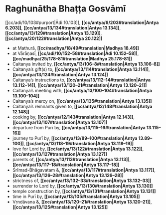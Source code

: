 # Raghunātha Bhaṭṭa Gosvāmī

[[cc/adi/10/103#purport|Ādi 10.103]], **[[cc/antya/6/203#translation|Antya 6.203]]**, **[[cc/antya/13/134#translation|Antya 13.134]]**, **[[cc/antya/13/129#translation|Antya 13.129]]**, **[[cc/antya/20/122#translation|Antya 20.122]]**

* at Mathurā, **[[cc/madhya/18/49#translation|Madhya 18.49]]**
* at Vārāṇasī, **[[cc/adi/10/152–58#translation|Ādi 10.152–58]]**, **[[cc/madhya/25/178–81#translation|Madhya 25.178–81]]**
* Caitanya invited by, **[[cc/antya/13/106–8#translation|Antya 13.106–8]]**
* Caitanya’s gift(s) to, **[[cc/antya/13/114#translation|Antya 13.114]]**, **[[cc/antya/13/124#translation|Antya 13.124]]**
* Caitanya’s instructions to, **[[cc/antya/13/112–14#translation|Antya 13.112–14]]**, **[[cc/antya/13/120–21#translation|Antya 13.120–21]]**
* Caitanya’s meeting with, **[[cc/antya/13/100–104#translation|Antya 13.100–104]]**
* Caitanya’s mercy on, **[[cc/antya/13/135#translation|Antya 13.135]]**
* Caitanya’s remnants given to, **[[cc/antya/12/148#translation|Antya 12.148]]**
* cooking by, **[[cc/antya/12/143#translation|Antya 12.143]]**, **[[cc/antya/13/107#translation|Antya 13.107]]**
* departure from Purī by, **[[cc/antya/13/115–16#translation|Antya 13.115–16]]**
* journey to Purī by, **[[cc/antya/13/89–100#translation|Antya 13.89–100]]**, **[[cc/antya/13/118–19#translation|Antya 13.118–19]]**
* love for Lord by, **[[cc/antya/13/122#translation|Antya 13.122]]**, **[[cc/antya/13/127#translation|Antya 13.127]]**
* parents of, **[[cc/antya/13/113#translation|Antya 13.113]]**, **[[cc/antya/13/117–18#translation|Antya 13.117–18]]**
* Śrīmad-Bhāgavatam &, **[[cc/antya/13/117#translation|Antya 13.117]]**, **[[cc/antya/13/126–28#translation|Antya 13.126–28]]**
* strictness of, **[[cc/antya/13/132–33#translation|Antya 13.132–33]]**
* surrender to Lord by, **[[cc/antya/13/130#translation|Antya 13.130]]**
* temple construction by, **[[cc/antya/13/131#translation|Antya 13.131]]**
* time in Purī by, **[[cc/antya/13/105#translation|Antya 13.105]]**
* Vṛndāvana &, **[[cc/antya/13/120–21#translation|Antya 13.120–21]]**, **[[cc/antya/13/125#translation|Antya 13.125]]**
